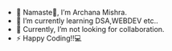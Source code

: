 - 👋 Namaste🙏, I’m Archana Mishra.
- 🌱 I’m currently learning DSA,WEBDEV etc..
- 💞️ Currently, I’m not looking for collaboration.
- ⚡ Happy Coding!!💻

<!---
Archanamishra2103/Archanamishra2103 is a ✨ special ✨ repository because its `README.md` (this file) appears on your GitHub profile.
You can click the Preview link to take a look at your changes.
--->
